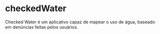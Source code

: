 # checkedWater
Checked Water é um aplicativo capaz de mapear o uso de água, baseado em denúncias feitas pelos usuários.
